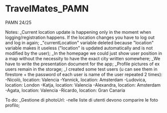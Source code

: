 # TravelMates_PAMN
 PAMN 24/25

Notes:
_Current location update is happening only in the moment when logging/registration happens. If the location changes you have to log out and log in again;
_"currentLocation" variable deleted because "location" variable makes it useless ("location" is updated automatically
 and is not modified by the user);
_In the homepage we could just show user position in a map without the necessity to have the exact city written somewhere;
_We have to write the presentation document for the app;
_Profile pictures of ex users remain in the storage;
_I created some test users (u can see them in firestore + the password of each user is name of the user repeated 2 times):
    -Nicolò, location: Valencia
    -Yannick, location: Amsterdam
    -Ludovica, location: London
    -Katja, location: Valencia
    -Alexandra, location: Amsterdam
    -Agata, location: Valencia
    -Ricardo, location: Gran Canaria

To do:
_Gestione di photoUrl:
    -nelle liste di utenti devono comparire le foto profilo;
